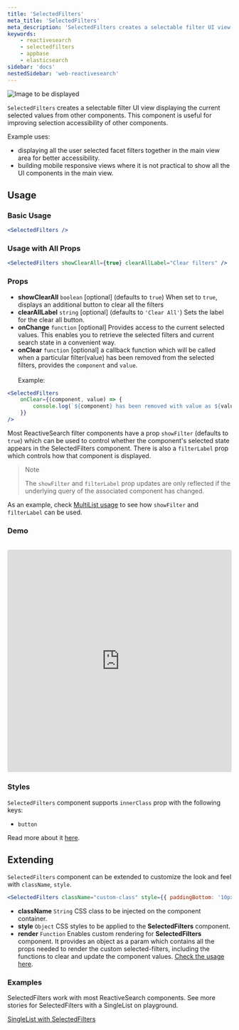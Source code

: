 ```yaml
---
title: 'SelectedFilters'
meta_title: 'SelectedFilters'
meta_description: 'SelectedFilters creates a selectable filter UI view displaying the current selected values from other components.'
keywords:
    - reactivesearch
    - selectedfilters
    - appbase
    - elasticsearch
sidebar: 'docs'
nestedSidebar: 'web-reactivesearch'
---
```


![Image to be displayed](https://i.imgur.com/6GqSVW2.png)

`SelectedFilters` creates a selectable filter UI view displaying the current selected values from other components. This component is useful for improving selection accessibility of other components.

Example uses:

-   displaying all the user selected facet filters together in the main view area for better accessibility.
-   building mobile responsive views where it is not practical to show all the UI components in the main view.

## Usage

### Basic Usage

```jsx
<SelectedFilters />
```

### Usage with All Props

```jsx
<SelectedFilters showClearAll={true} clearAllLabel="Clear filters" />
```

### Props

-   **showClearAll** `boolean` [optional] (defaults to `true`)
    When set to `true`, displays an additional button to clear all the filters
-   **clearAllLabel** `string` [optional] (defaults to `'Clear All'`)
    Sets the label for the clear all button.
-   **onChange** `function` [optional]
    Provides access to the current selected values. This enables you to retrieve the selected filters and current search state in a convenient way.
-   **onClear** `function` [optional]
    a callback function which will be called when a particular filter(value) has been removed from the selected filters, provides the `component` and `value`. <br/><br/>
    Example:

```jsx
<SelectedFilters
	onClear={(component, value) => {
		console.log(`${component} has been removed with value as ${value}`);
	}}
/>
```

Most ReactiveSearch filter components have a prop `showFilter` (defaults to `true`) which can be used to control whether the component's selected state appears in the SelectedFilters component. There is also a `filterLabel` prop which controls how that component is displayed.

> Note
>
> The `showFilter` and `filterLabel` prop updates are only reflected if the underlying query of the associated component has changed.

As an example, check [MultiList usage](/docs/reactivesearch/v3/list/multilist#usage) to see how `showFilter` and `filterLabel` can be used.

### Demo

<br />

<iframe src="https://codesandbox.io/embed/github/appbaseio/reactivesearch/tree/dev/packages/web/examples/SelectedFilters" style="width:100%; height:500px; border:0; border-radius: 4px; overflow:hidden;" sandbox="allow-modals allow-forms allow-popups allow-scripts allow-same-origin"></iframe>

### Styles

`SelectedFilters` component supports `innerClass` prop with the following keys:

-   `button`

Read more about it [here](/docs/reactivesearch/v3/theming/classnameinjection/).

## Extending

`SelectedFilters` component can be extended to customize the look and feel with `className`, `style`.

```jsx
<SelectedFilters className="custom-class" style={{ paddingBottom: '10px' }} />
```

-   **className** `String`
    CSS class to be injected on the component container.
-   **style** `Object`
    CSS styles to be applied to the **SelectedFilters** component.
-   **render** `Function`
    Enables custom rendering for **SelectedFilters** component. It provides an object as a param which contains all the props needed to render the custom selected-filters, including the functions to clear and update the component values. [Check the usage here](https://github.com/appbaseio/reactivesearch/blob/dev/packages/web/examples/CustomSelectedFilters/src/index.js).

### Examples

SelectedFilters work with most ReactiveSearch components. See more stories for SelectedFilters with a SingleList on playground.

<a href="https://opensource.appbase.io/playground/?selectedKind=List%20components%2FSingleList" target="_blank">SingleList with SelectedFilters</a>
